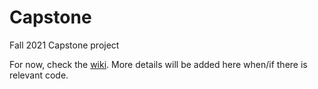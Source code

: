 # Capstone
Fall 2021 Capstone project

For now, check the [wiki](https://github.com/keeperazra/Capstone/wiki). More details will be added here when/if there is relevant code.
